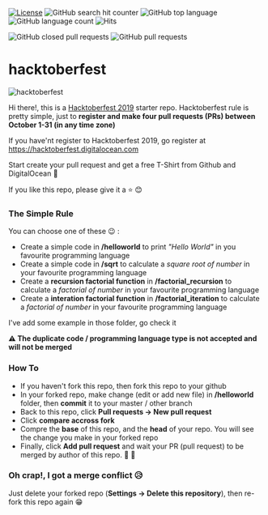 [![License](https://img.shields.io/github/license/ezralazuardy/hacktoberfest?color=orange&style=flat-square)](https://github.com/ezralazuardy/hacktoberfest/blob/master/LICENSE)
![GitHub search hit counter](https://img.shields.io/github/search/ezralazuardy/hacktoberfest/hacktoberfest?color=red&style=flat-square)
![GitHub top language](https://img.shields.io/github/languages/top/ezralazuardy/hacktoberfest?color=teal&style=flat-square)
![GitHub language count](https://img.shields.io/github/languages/count/ezralazuardy/hacktoberfest?style=flat-square)
![Hits](https://hitcounter.pythonanywhere.com/count/tag.svg?url=https%3A%2F%2Fgithub.com%2Fezralazuardy%2Fhacktoberfest)

![GitHub closed pull requests](https://img.shields.io/github/issues-pr-closed/ezralazuardy/hacktoberfest?style=flat-square)
![GitHub pull requests](https://img.shields.io/github/issues-pr-raw/ezralazuardy/hacktoberfest?color=green&style=flat-square)

# hacktoberfest

![hacktoberfest](https://raw.githubusercontent.com/ezralazuardy/hacktoberfest/master/assets/hacktoberfest.png)

Hi there!, this is a [Hacktoberfest 2019](https://hacktoberfest.digitalocean.com) starter repo. Hacktoberfest rule is pretty simple, just to **register and make four pull requests (PRs) between October 1-31 (in any time zone)**

If you have'nt register to Hacktoberfest 2019, go register at https://hacktoberfest.digitalocean.com

Start create your pull request and get a free T-Shirt from Github and DigitalOcean :tada:

If you like this repo, please give it a :star: :blush:

### The Simple Rule

You can choose one of these :wink: :

- Create a simple code in **/helloworld** to print *"Hello World"* in you favourite programming language
- Create a simple code in **/sqrt** to calculate a *square root of number* in your favourite programming language
- Create a **recursion factorial function** in **/factorial_recursion** to calculate a *factorial of number* in your favourite programming language
- Create a **interation factorial function** in **/factorial_iteration** to calculate a *factorial of number* in your favourite programming language

I've add some example in those folder, go check it

**:warning: The duplicate code / programming language type is not accepted and will not be merged**

### How To

- If you haven't fork this repo, then fork this repo to your github
- In your forked repo, make change (edit or add new file) in **/helloworld** folder, then **commit** it to your master / other branch
- Back to this repo, click **Pull requests -> New pull request**
- Click **compare accross fork**
- Compre the **base** of this repo, and the **head** of your repo. You will see the change you make in your forked repo
- Finally, click **Add pull request** and wait your PR (pull request) to be merged by author of this repo.  :tada: :tada:


### Oh crap!, I got a merge conflict :disappointed_relieved:

Just delete your forked repo (**Settings -> Delete this repository**), then re-fork this repo again :grin:
